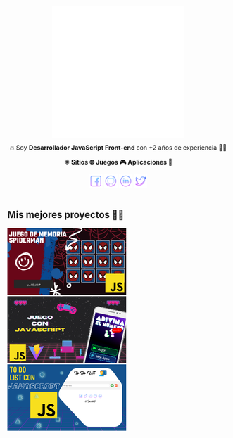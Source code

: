 <div align="center"><img align="center" src="./img/Imagotipo-Blanco-2.png" width="300px"/></div>

<p align="center">🔥 Soy <strong>Desarrollador JavaScript Front-end </strong> con +2 años de experiencia 👨‍💻</p>

<p align="center" style="font-weight:bold;"> ⚛️ Sitios 🌐 Juegos 🎮 Aplicaciones 📱</p>

<div align="center">
    <a href="https://www.facebook.com/JasubiP/"><img src="./img/facebook-icon.png" width="30px"></a>
    <a href="https://github.com/JasubiPL"><img src="./img/github-icon.png" width="30px"></a>
    <a href="https://www.linkedin.com/in/jasubip/"><img src="./img/linkedin-icon.png" width="30px"></a>
    <a href="https://twitter.com/JasubiP"><img src="./img/twitter-icon.png" width="30px"></a>
</div>

<br>

<h2>Mis mejores proyectos 🤟🔥</h2>

<tr>
<td>
    <a href="https://jasubip-memoramaspiderman.netlify.app/"><img width="270" src="./img/memorama-spiderman.png"/></a>
</td>
<td>
     <a href="https://jasubip-adivinaelnumero.netlify.app/"><img width="270" src="./img/adivinaelnumero.png"/></a>
</td>
<td>
    <a href="https://jasubip-todolist.netlify.app/"><img width="270" src="./img/todolist-js.png"/></a>
</td>
</tr>